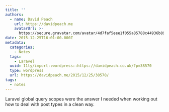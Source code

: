 ```yaml
---
title: ''
authors:
  - name: David Peach
    url: https://davidpeach.me
    avatarUrl: >-
      https://secure.gravatar.com/avatar/4d7faf5eee1f055a85788c44936b8995eaab6dfb004e7854ec747ccb272e91ee?s=96&d=mm&r=g
date: 2015-12-25T16:01:00.000Z
metadata:
  categories:
    - Notes
  tags:
    - Laravel
  uuid: 11ty/import::wordpress::https://davidpeach.co.uk/?p=38570
  type: wordpress
  url: https://davidpeach.me/2015/12/25/38570/
tags:
  - notes
---
```

Laravel global query scopes were the answer I needed when working out how to deal with post types in a clean way.